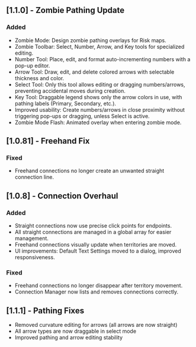## [1.1.0] - Zombie Pathing Update
### Added
- Zombie Mode: Design zombie pathing overlays for Risk maps.
- Zombie Toolbar: Select, Number, Arrow, and Key tools for specialized editing.
- Number Tool: Place, edit, and format auto-incrementing numbers with a pop-up editor.
- Arrow Tool: Draw, edit, and delete colored arrows with selectable thickness and color.
- Select Tool: Only this tool allows editing or dragging numbers/arrows, preventing accidental moves during creation.
- Key Tool: Draggable legend shows only the arrow colors in use, with pathing labels (Primary, Secondary, etc.).
- Improved usability: Create numbers/arrows in close proximity without triggering pop-ups or dragging, unless Select is active.
- Zombie Mode Flash: Animated overlay when entering zombie mode.

## [1.0.81] - Freehand Fix
### Fixed
- Freehand connections no longer create an unwanted straight connection line.

## [1.0.8] - Connection Overhaul
### Added
- Straight connections now use precise click points for endpoints.
- All straight connections are managed in a global array for easier management.
- Freehand connections visually update when territories are moved.
- UI improvements: Default Text Settings moved to a dialog, improved responsiveness.

### Fixed
- Freehand connections no longer disappear after territory movement.
- Connection Manager now lists and removes connections correctly.

## [1.1.1] - Pathing Fixes
- Removed curvature editing for arrows (all arrows are now straight)
- All arrow types are now draggable in select mode
- Improved pathing and arrow editing stability 